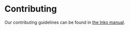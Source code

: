 # Contributing

Our contributing guidelines can be found in [the Inko
manual](https://docs.inko-lang.org/manual/latest/references/contributing/).
